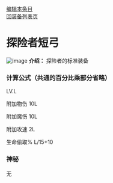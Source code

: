 [编辑本条目](https://github.com/GuguTown/Wiki/edit/main/equip/探险者短弓.md)   
[回装备列表页](index.html) 
# 探险者短弓
![image](https://user-images.githubusercontent.com/35645329/193938999-60008737-a9e7-4537-a301-4cb252b54066.png) **介绍：** 探险者的标准装备
### 计算公式（共通的百分比乘部分省略）
LV.L   

附加物伤 10L   

附加魔伤 10L   

附加攻速 2L   

生命偷取% L/15+10   

### 神秘
无
